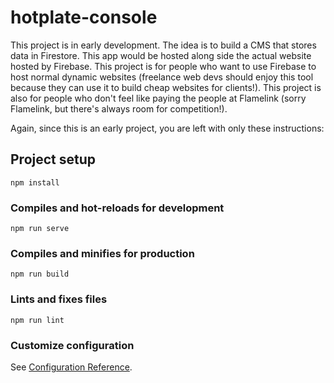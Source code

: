 # hotplate-console

This project is in early development. The idea is to build a CMS that stores data in Firestore. This app would be hosted along side the actual website hosted by Firebase. This project is for people who want to use Firebase to host normal dynamic websites (freelance web devs should enjoy this tool because they can use it to build cheap websites for clients!). This project is also for people who don't feel like paying the people at Flamelink (sorry Flamelink, but there's always room for competition!).

Again, since this is an early project, you are left with only these instructions:

## Project setup
```
npm install
```

### Compiles and hot-reloads for development
```
npm run serve
```

### Compiles and minifies for production
```
npm run build
```

### Lints and fixes files
```
npm run lint
```

### Customize configuration
See [Configuration Reference](https://cli.vuejs.org/config/).
